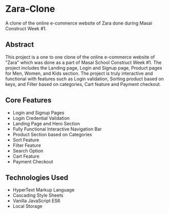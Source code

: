 # Zara-Clone
A clone of the online e-commerce website of Zara done during Masai Construct Week #1.

## Abstract

This project is a one to one clone of the online e-commerce website of "Zara" which was done as a part of Masai School Construct Week #1. The project includes the Landing page, Login and Signup page, Product pages for Men, Women, and Kids section. The project is truly interactive and functional with features such as Login validation, Sorting product based on keys, and Filter based on categories, Cart feature and Payment checkout.

## Core Features
- Login and Signup Pages
- Login Credential Validation
- Landing Page and Hero Section
- Fully Functional Interactive Navigation Bar
- Product Section based on Categories
- Sort Feature
- Filter Feature
- Search Option
- Cart Feature
- Payment Checkout

## Technologies Used

- HyperText Markup Language
- Cascading Style Sheets
- Vanilla JavaScript ES6
- Local Storage

